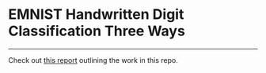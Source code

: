 # EMNIST Handwritten Digit Classification Three Ways

-----------------------
Check out [this report](https://docs.google.com/document/d/1mtDkIJKRnIvzvoUacq2aG6XGfabagbM0i5N6rloQO1Q/edit) outlining the work in this repo.
